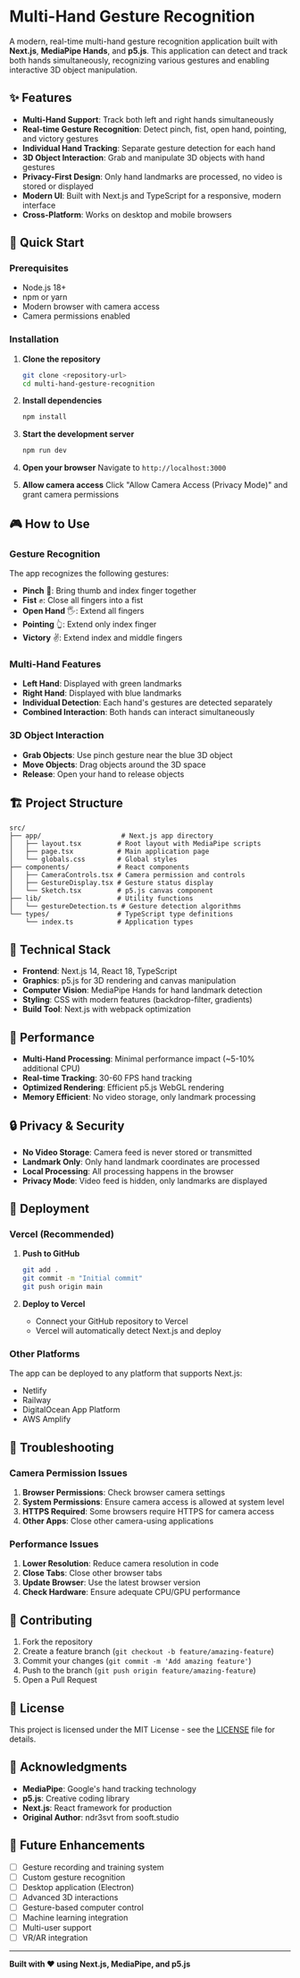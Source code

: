 # Multi-Hand Gesture Recognition

A modern, real-time multi-hand gesture recognition application built with **Next.js**, **MediaPipe Hands**, and **p5.js**. This application can detect and track both hands simultaneously, recognizing various gestures and enabling interactive 3D object manipulation.

## ✨ Features

- **Multi-Hand Support**: Track both left and right hands simultaneously
- **Real-time Gesture Recognition**: Detect pinch, fist, open hand, pointing, and victory gestures
- **Individual Hand Tracking**: Separate gesture detection for each hand
- **3D Object Interaction**: Grab and manipulate 3D objects with hand gestures
- **Privacy-First Design**: Only hand landmarks are processed, no video is stored or displayed
- **Modern UI**: Built with Next.js and TypeScript for a responsive, modern interface
- **Cross-Platform**: Works on desktop and mobile browsers

## 🚀 Quick Start

### Prerequisites

- Node.js 18+
- npm or yarn
- Modern browser with camera access
- Camera permissions enabled

### Installation

1. **Clone the repository**

   ```bash
   git clone <repository-url>
   cd multi-hand-gesture-recognition
   ```

2. **Install dependencies**

   ```bash
   npm install
   ```

3. **Start the development server**

   ```bash
   npm run dev
   ```

4. **Open your browser**
   Navigate to `http://localhost:3000`

5. **Allow camera access**
   Click "Allow Camera Access (Privacy Mode)" and grant camera permissions

## 🎮 How to Use

### Gesture Recognition

The app recognizes the following gestures:

- **Pinch** 🤏: Bring thumb and index finger together
- **Fist** ✊: Close all fingers into a fist
- **Open Hand** 🖐️: Extend all fingers
- **Pointing** 👆: Extend only index finger
- **Victory** ✌️: Extend index and middle fingers

### Multi-Hand Features

- **Left Hand**: Displayed with green landmarks
- **Right Hand**: Displayed with blue landmarks
- **Individual Detection**: Each hand's gestures are detected separately
- **Combined Interaction**: Both hands can interact simultaneously

### 3D Object Interaction

- **Grab Objects**: Use pinch gesture near the blue 3D object
- **Move Objects**: Drag objects around the 3D space
- **Release**: Open your hand to release objects

## 🏗️ Project Structure

```
src/
├── app/                    # Next.js app directory
│   ├── layout.tsx         # Root layout with MediaPipe scripts
│   ├── page.tsx           # Main application page
│   └── globals.css        # Global styles
├── components/            # React components
│   ├── CameraControls.tsx # Camera permission and controls
│   ├── GestureDisplay.tsx # Gesture status display
│   └── Sketch.tsx         # p5.js canvas component
├── lib/                   # Utility functions
│   └── gestureDetection.ts # Gesture detection algorithms
└── types/                 # TypeScript type definitions
    └── index.ts           # Application types
```

## 🔧 Technical Stack

- **Frontend**: Next.js 14, React 18, TypeScript
- **Graphics**: p5.js for 3D rendering and canvas manipulation
- **Computer Vision**: MediaPipe Hands for hand landmark detection
- **Styling**: CSS with modern features (backdrop-filter, gradients)
- **Build Tool**: Next.js with webpack optimization

## 🎯 Performance

- **Multi-Hand Processing**: Minimal performance impact (~5-10% additional CPU)
- **Real-time Tracking**: 30-60 FPS hand tracking
- **Optimized Rendering**: Efficient p5.js WebGL rendering
- **Memory Efficient**: No video storage, only landmark processing

## 🔒 Privacy & Security

- **No Video Storage**: Camera feed is never stored or transmitted
- **Landmark Only**: Only hand landmark coordinates are processed
- **Local Processing**: All processing happens in the browser
- **Privacy Mode**: Video feed is hidden, only landmarks are displayed

## 🚀 Deployment

### Vercel (Recommended)

1. **Push to GitHub**

   ```bash
   git add .
   git commit -m "Initial commit"
   git push origin main
   ```

2. **Deploy to Vercel**
   - Connect your GitHub repository to Vercel
   - Vercel will automatically detect Next.js and deploy

### Other Platforms

The app can be deployed to any platform that supports Next.js:

- Netlify
- Railway
- DigitalOcean App Platform
- AWS Amplify

## 🐛 Troubleshooting

### Camera Permission Issues

1. **Browser Permissions**: Check browser camera settings
2. **System Permissions**: Ensure camera access is allowed at system level
3. **HTTPS Required**: Some browsers require HTTPS for camera access
4. **Other Apps**: Close other camera-using applications

### Performance Issues

1. **Lower Resolution**: Reduce camera resolution in code
2. **Close Tabs**: Close other browser tabs
3. **Update Browser**: Use the latest browser version
4. **Check Hardware**: Ensure adequate CPU/GPU performance

## 🤝 Contributing

1. Fork the repository
2. Create a feature branch (`git checkout -b feature/amazing-feature`)
3. Commit your changes (`git commit -m 'Add amazing feature'`)
4. Push to the branch (`git push origin feature/amazing-feature`)
5. Open a Pull Request

## 📄 License

This project is licensed under the MIT License - see the [LICENSE](LICENSE) file for details.

## 🙏 Acknowledgments

- **MediaPipe**: Google's hand tracking technology
- **p5.js**: Creative coding library
- **Next.js**: React framework for production
- **Original Author**: ndr3svt from sooft.studio

## 🔮 Future Enhancements

- [ ] Gesture recording and training system
- [ ] Custom gesture recognition
- [ ] Desktop application (Electron)
- [ ] Advanced 3D interactions
- [ ] Gesture-based computer control
- [ ] Machine learning integration
- [ ] Multi-user support
- [ ] VR/AR integration

---

**Built with ❤️ using Next.js, MediaPipe, and p5.js**
